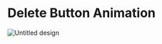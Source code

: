 # Delete Button Animation
![Untitled design](https://github.com/Rupali1407/JavaScript-Projects/assets/123893797/6b38fd58-fdb6-416f-9562-59df5a04102f)
